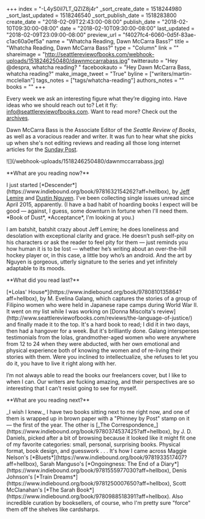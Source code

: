 +++
index = "-L4yS0il7LT_QZIZ8j4r"
_sort_create_date = 1518244980
_sort_last_updated = 1518246540
_sort_publish_date = 1518283800
create_date = "2018-02-09T22:43:00-08:00"
publish_date = "2018-02-10T09:30:00-08:00"
date = "2018-02-10T09:30:00-08:00"
last_updated = "2018-02-09T23:09:00-08:00"
preview_url = "f4027fc4-6060-0d5f-83ae-c1ac60a0ef5a"
name = "Whatcha Reading, Dawn McCarra Bass?"
title = "Whatcha Reading, Dawn McCarra Bass?"
type = "Column"
link = ""
shareimage = "http://seattlereviewofbooks.com/webhook-uploads/1518246250480/dawnmccarrabass.jpg"
twitterauto = "Hey @despra, whatcha reading? "
facebookauto = "Hey Dawn McCarra Bass, whatcha reading?"
make_image_tweet = "True"
byline = ["writers/martin-mcclellan"]
tags_notes = ["tags/whatcha-reading"]
authors_notes = ""
books = ""
+++
<p class="intro">Every week we ask an interesting figure what they’re digging into. Have ideas who we should reach out to? Let it fly: <a href="mailto:info@seattlereviewofbooks.com">info@seattlereviewofbooks.com</a>. Want to read more? Check out the <a href="http://www.seattlereviewofbooks.com/tags/whatcha-reading">archives</a>.</p>

<div class="break"></div>

Dawn McCarra Bass is the Associate Editor of the _Seattle Review of Books_, as well as a voracious reader and writer. It was fun to hear what she picks up when she's not editing reviews and reading all those long internet articles for the [Sunday Post](http://www.seattlereviewofbooks.com/tags/the-sunday-post).

<p class="image">![](/webhook-uploads/1518246250480/dawnmccarrabass.jpg)</p>

<p class="noindent">**What are you reading now?**</p>

<p class="noindent">I just started [*Descender*](https://www.indiebound.org/book/9781632154262?aff=hellbox), by <a href="http://jefflemire.blogspot.com/" title="Jeff Lemire&#x27;s Blog">Jeff Lemire</a> and <a href="http://duss005.com/" title="duss005.com">Dustin Nguyen</a>. I've been collecting single issues unread since April 2015, apparently. (I have a bad habit of hoarding books I expect will be good &mdash; against, I guess, some downturn in fortune when I'll need them. *Book of Dust*, *Acceptance*, I'm looking at you.)</p>

<p>I am batshit, batshit crazy about Jeff Lemire; he does loneliness and desolation with exceptional clarity and grace. He doesn&#8217;t push self-pity on his characters or ask the reader to feel pity for them &mdash; just reminds you how human it is to be lost &mdash; whether he&#8217;s writing about an over-the-hill hockey player or, in this case, a little boy who&#8217;s an android. And the art by Nguyen is gorgeous, utterly signature to the series and yet infinitely adaptable to its moods. </p>

<p class="noindent">**What did you read last?**</p>

<p class="noindent">[*Lolas' House*](https://www.indiebound.org/book/9780810135864?aff=hellbox), by M. Evelina Galang, which captures the stories of a group of Filipino women who were held in Japanese rape camps during World War II. It went on my list while I was working on [Donna Miscolta's review](http://www.seattlereviewofbooks.com/reviews/the-language-of-justice/) and finally made it to the top. It's a hard book to read; I did it in two days, then had a hangover for a week. But it's brilliantly done. Galang intersperses testimonials from the lolas, grandmother-aged women who were anywhere from 12 to 24 when they were abducted, with her own emotional and physical experience both of knowing the women and of re-living their stories with them. Were you inclined to intellectualize, she refuses to let you do it, you have to live it right along with her.</p>

<p>I&#8217;m not always able to read the books our freelancers cover, but I like to when I can. Our writers are fucking amazing, and their perspectives are so interesting that I can&#8217;t resist going to see for myself.</p>

<p class="noindent">**What are you reading next?**</p>

<p class="noindent">_I wish I knew._ I have two books sitting next to me right now, and one of them is wrapped up in brown paper with a "Phinney by Post" stamp on it &mdash; the first of the year. The other is [_The Correspondence_](https://www.indiebound.org/book/9780374537425?aff=hellbox), by J. D. Daniels, picked after a bit of browsing because it looked like it might fit one of my favorite categories: small, personal, surprising books. Physical format, book design, and guesswork . . . It's how I came across Maggie Nelson's [*Bluets*](https://www.indiebound.org/book/9781933517407?aff=hellbox), Sarah Manguso's [*Ongoingness: The End of a Diary*](https://www.indiebound.org/book/9781555977030?aff=hellbox), Denis Johnson's [*Train Dreams*](https://www.indiebound.org/book/9781250007650?aff=hellbox), Scott McClanahan's [*The Sarah Book*](https://www.indiebound.org/book/9780988518391?aff=hellbox). Also incredible curation by booksellers, of course, who I'm pretty sure "force" them off the shelves like cardsharps.</p>

